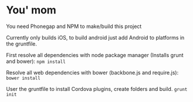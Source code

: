 # You' mom

You need Phonegap and NPM to make/build this project

Currently only builds iOS, to build android just add Android to platforms in the gruntfile.

First resolve all dependencies with node package manager (Installs grunt and bower):
  `npm install`

Resolve all web dependencies with bower (backbone.js and require.js):
  `bower install`

User the gruntfile to install Cordova plugins, create folders and build.
  `grunt init`